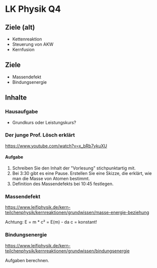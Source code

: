 # LK Physik Q4

## Ziele (alt)

* Kettenreaktion
* Steuerung von AKW
* Kernfusion

## Ziele

* Massendefekt
* Bindungsenergie

## Inhalte

### Hausaufgabe

* Grundkurs oder Leistungskurs?

### Der junge Prof. Lösch erklärt

https://www.youtube.com/watch?v=x_bRb7ykuXU

#### Aufgabe

1. Schreiben Sie den Inhalt der "Vorlesung" stichpunktartig mit.
1. Bei 3:30 gibt es eine Pause. Erstellen Sie eine Skizze, die erklärt, wie man die Masse von Atomen bestimmt.
1. Definition des Massendefekts bei 10:45 festlegen.

### Massendefekt

https://www.leifiphysik.de/kern-teilchenphysik/kernreaktionen/grundwissen/masse-energie-beziehung

Achtung: E = m * c² = E(m) - da c = konstant!

### Bindungsenergie

https://www.leifiphysik.de/kern-teilchenphysik/kernreaktionen/grundwissen/bindungsenergie

Aufgaben berechnen.
